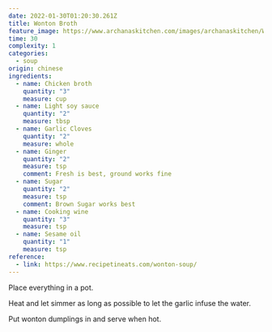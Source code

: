```yaml
---
date: 2022-01-30T01:20:30.261Z
title: Wonton Broth
feature_image: https://www.archanaskitchen.com/images/archanaskitchen/World_Soups/Vegetarian_Wonton_Soup_Indian_Chinese.jpg
time: 30
complexity: 1
categories:
  - soup
origin: chinese
ingredients:
  - name: Chicken broth
    quantity: "3"
    measure: cup
  - name: Light soy sauce
    quantity: "2"
    measure: tbsp
  - name: Garlic Cloves
    quantity: "2"
    measure: whole
  - name: Ginger
    quantity: "2"
    measure: tsp
    comment: Fresh is best, ground works fine
  - name: Sugar
    quantity: "2"
    measure: tsp
    comment: Brown Sugar works best
  - name: Cooking wine
    quantity: "3"
    measure: tsp
  - name: Sesame oil
    quantity: "1"
    measure: tsp
reference:
  - link: https://www.recipetineats.com/wonton-soup/
---
```

Place everything in a pot.

Heat and let simmer as long as possible to let the garlic infuse the water.

Put wonton dumplings in and serve when hot.
